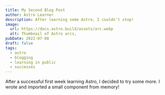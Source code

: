 ```yaml
---
title: My Second Blog Post
author: Astro Learner
description: After learning some Astro, I couldn't stop!
image:
  url: https://docs.astro.build/assets/arc.webp
  alt: Thumbnail of Astro arcs,
pubDate: 2022-07-08
draft: false
tags:
  - astro
  - blogging
  - learning in public
  - successes
---
```


After a successful first week learning Astro, I decided to try some more. I wrote and imported a small component from memory!

